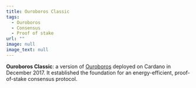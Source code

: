 ```yaml
---
title: Ouroboros Classic
tags:
  - Ouroboros
  - Consensus
  - Proof of stake
url: ""
image: null
image_text: null
---
```


**Ouroboros Classic**: a version of [Ouroboros](https://www.essentialcardano.io/glossary/ouroboros) deployed on Cardano in December 2017. It established the foundation for an energy-efficient, proof-of-stake consensus protocol.
